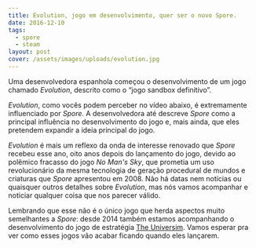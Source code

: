 ```yaml
---
title: Evolution, jogo em desenvolvimento, quer ser o novo Spore.
date: 2016-12-10
tags:
  - spore
  - steam
layout: post
cover: /assets/images/uploads/evolution.jpg
---
```


Uma desenvolvedora espanhola começou o desenvolvimento de um jogo chamado _Evolution_, descrito como o “jogo sandbox definitivo”.

_Evolution_, como vocês podem perceber no vídeo abaixo, é extremamente influenciado por _Spore_. A desenvolvedora até descreve _Spore_ como a principal influência no desenvolvimento do jogo e, mais ainda, que eles pretendem expandir a ideia principal do jogo.

_Evolution_ é mais um reflexo da onda de interesse renovado que _Spore_ recebeu esse ano, oito anos depois do lançamento do jogo, devido ao polêmico fracasso do jogo _No Man's Sky_, que prometia um uso revolucionário da mesma tecnologia de geração procedural de mundos e criaturas que _Spore_ apresentou em 2008. Não há datas nem notícias ou quaisquer outros detalhes sobre _Evolution_, mas nós vamos acompanhar e noticiar qualquer coisa que nos parecer válido.

Lembrando que esse não é o único jogo que herda aspectos muito semelhantes a _Spore_: desde 2014 também estamos acompanhando o desenvolvimento do jogo de estratégia [The Universim](http://theuniversim.com). Vamos esperar pra ver como esses jogos vão acabar ficando quando eles lançarem.
